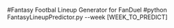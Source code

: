 #Fantasy Footbal Lineup Generator for FanDuel
#python FantasyLineupPredictor.py --week [WEEK_TO_PREDICT] 